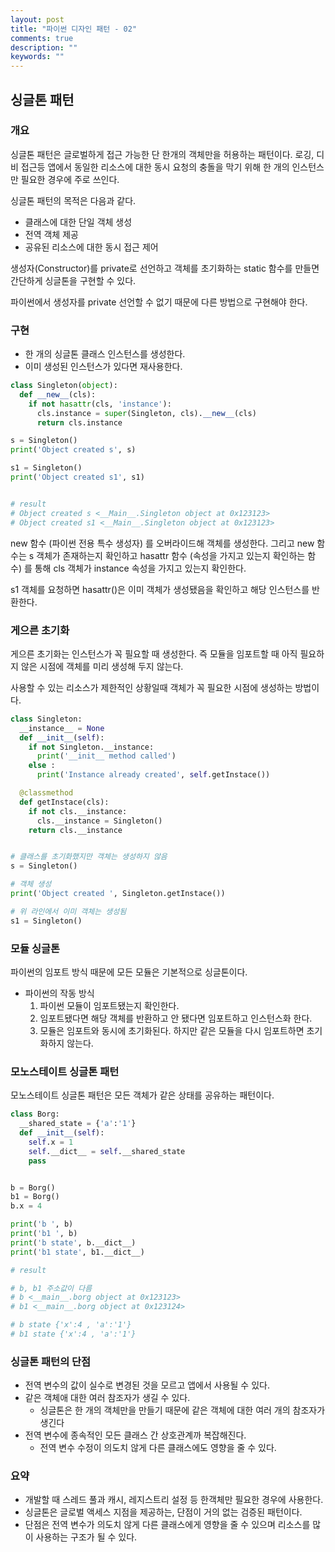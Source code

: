 ```yaml
---
layout: post
title: "파이썬 디자인 패턴 - 02"
comments: true
description: ""
keywords: ""
---
```


## 싱글톤 패턴


### 개요

싱글톤 패턴은 글로벌하게 접근 가능한 단 한개의 객체만을 허용하는 패턴이다.
로깅, 디비 접근등 앱에서 동일한 리소스에 대한 동시 요청의 충돌을 막기 위해 한 개의 인스턴스만 필요한 경우에 주로 쓰인다.

싱글톤 패턴의 목적은 다음과 같다.
- 클래스에 대한 단일 객체 생성
- 전역 객체 제공
- 공유된 리소스에 대한 동시 접근 제어


생성자(Constructor)를 private로 선언하고 객체를 초기화하는 static 함수를 만들면 간단하게 싱글톤을
구현할 수 있다.

파이썬에서 생성자를 private 선언할 수 없기 때문에 다른 방법으로 구현해야 한다.


### 구현

- 한 개의 싱글톤 클래스 인스턴스를 생성한다.
- 이미 생성된 인스턴스가 있다면 재사용한다.

```python
class Singleton(object):
  def __new__(cls):
    if not hasattr(cls, 'instance'):
      cls.instance = super(Singleton, cls).__new__(cls)
      return cls.instance

s = Singleton()
print('Object created s', s)

s1 = Singleton()
print('Object created s1', s1)


# result
# Object created s <__Main__.Singleton object at 0x123123>
# Object created s1 <__Main__.Singleton object at 0x123123>
```

new 함수 (파이썬 전용 특수 생성자) 를 오버라이드해 객체를 생성한다. 그리고 new 함수는 s 객체가 존재하는지
확인하고 hasattr 함수 (속성을 가지고 있는지 확인하는 함수) 를 통해 cls 객체가 instance 속성을 가지고 있는지 확인한다.

s1 객체를 요청하면 hasattr()은 이미 객체가 생성됐음을 확인하고 해당 인스턴스를 반환한다.


### 게으른 초기화

게으른 초기화는 인스턴스가 꼭 필요할 때 생성한다. 즉 모듈을 임포트할 때 아직 필요하지 않은 시점에 객체를 미리 생성해 두지 않는다.


사용할 수 있는 리소스가 제한적인 상황일때 객체가 꼭 필요한 시점에 생성하는 방법이다.


```python
class Singleton:
  __instance__ = None
  def __init__(self):
    if not Singleton.__instance:
      print('__init__ method called')
    else :
      print('Instance already created', self.getInstace())

  @classmethod
  def getInstace(cls):
    if not cls.__instance:
      cls.__instance = Singleton()
    return cls.__instance


# 클래스를 초기화했지만 객체는 생성하지 않음
s = Singleton()

# 객체 생성
print('Object created ', Singleton.getInstace())

# 위 라인에서 이미 객체는 생성됨
s1 = Singleton()
```


### 모듈 싱글톤

파이썬의 임포트 방식 때문에 모든 모듈은 기본적으로 싱글톤이다.

- 파이썬의 작동 방식
  1. 파이썬 모듈이 임포트됐는지 확인한다.
  2. 임포트됐다면 해당 객체를 반환하고 안 됐다면 임포트하고 인스턴스화 한다.
  3. 모듈은 임포트와 동시에 초기화된다. 하지만 같은 모듈을 다시 임포트하면 초기화하지 않는다.


### 모노스테이트 싱글톤 패턴

모노스테이트 싱글톤 패턴은 모든 객체가 같은 상태를 공유하는 패턴이다.


```python
class Borg:
  __shared_state = {'a':'1'}
  def __init__(self):
    self.x = 1
    self.__dict__ = self.__shared_state
    pass


b = Borg()
b1 = Borg()
b.x = 4

print('b ', b)
print('b1 ', b)
print('b state', b.__dict__)
print('b1 state', b1.__dict__)

# result

# b, b1 주소값이 다름
# b <__main__.borg object at 0x123123>
# b1 <__main__.borg object at 0x123124>

# b state {'x':4 , 'a':'1'}
# b1 state {'x':4 , 'a':'1'}
```


### 싱글톤 패턴의 단점

- 전역 변수의 값이 실수로 변경된 것을 모르고 앱에서 사용될 수 있다.
- 같은 객체애 대한 여러 참조자가 생길 수 있다.
  - 싱글톤은 한 개의 객체만을 만들기 때문에 같은 객체에 대한 여러 개의 참조자가 생긴다
- 전역 변수에 종속적인 모든 클래스 간 상호관계까 복잡해진다.
  - 전역 변수 수정이 의도치 않게 다른 클래스에도 영향을 줄 수 있다.


### 요약
- 개발할 때 스레드 풀과 캐시, 레지스트리 설정 등 한객체만 필요한 경우에 사용한다.
- 싱글톤은 글로벌 액세스 지점을 제공하는, 단점이 거의 없는 검증된 패턴이다.
- 단점은 전역 변수가 의도치 않게 다른 클래스에게 영향을 줄 수 있으며 리소스를 많이 사용하는 구조가 될 수 있다.
